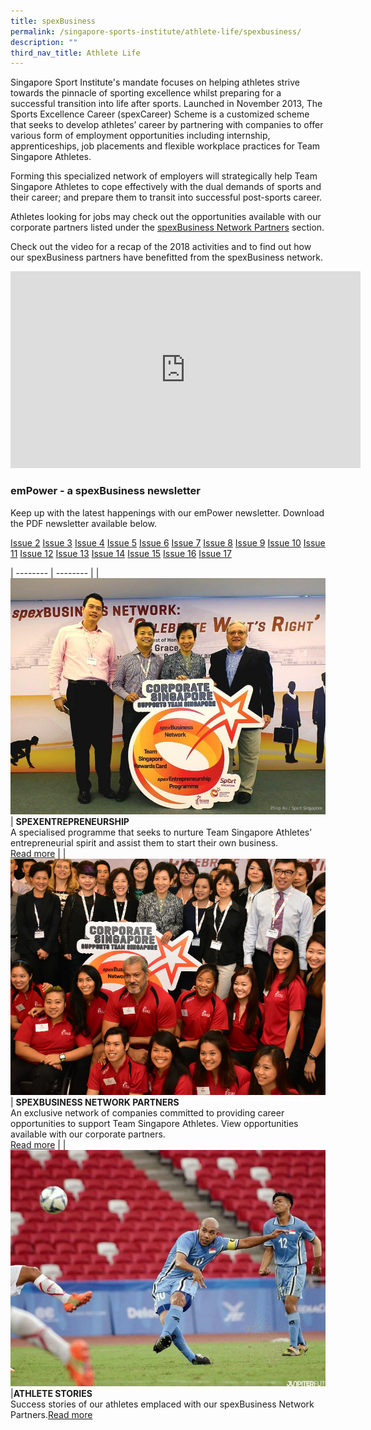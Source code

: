 ```yaml
---
title: spexBusiness
permalink: /singapore-sports-institute/athlete-life/spexbusiness/
description: ""
third_nav_title: Athlete Life
---
```

Singapore Sport Institute's mandate focuses on helping athletes strive towards the pinnacle of sporting excellence whilst preparing for a successful transition into life after sports. Launched in November 2013, The Sports Excellence Career (spexCareer) Scheme is a customized scheme that seeks to develop athletes’ career by partnering with companies to offer various form of employment opportunities including internship, apprenticeships, job placements and flexible workplace practices for Team Singapore Athletes.

Forming this specialized network of employers will strategically help Team Singapore Athletes to cope effectively with the dual demands of sports and their career; and prepare them to transit into successful post-sports career.

Athletes looking for jobs may check out the opportunities available with our corporate partners listed under the [spexBusiness Network Partners](/spexbusiness-network-partners/) section.

Check out the video for a recap of the 2018 activities and to find out how our spexBusiness partners have benefitted from the spexBusiness network.

<iframe src="https://www.facebook.com/plugins/video.php?href=https%3A%2F%2Fwww.facebook.com%2Fsingaporesportinstitute%2Fvideos%2F163866357863177%2F&show\_text=0&width=560" width="560" height="315" style="border:none;overflow:hidden" scrolling="no" frameborder="0" allowfullscreen="true" allow="autoplay; clipboard-write; encrypted-media; picture-in-picture; web-share" allowFullScreen="true"></iframe>

### **emPower - a spexBusiness newsletter**

Keep up with the latest happenings with our emPower newsletter. Download the PDF newsletter available below.

[Issue 2](/files/Our%20Work/Singapore%20Sports%20Institute/Athlete%20Life/SpexBusiness/spexBusiness_Newsletter_EMPOWER_issue_2.pdf)
[Issue 3](/files/Our%20Work/Singapore%20Sports%20Institute/Athlete%20Life/SpexBusiness/spexBusiness_Newsletter_EMPOWER_issue_3.pdf)
[Issue 4](/files/Our%20Work/Singapore%20Sports%20Institute/Athlete%20Life/SpexBusiness/spexBusiness_Newsletter_EMPOWER_issue_4.pdf)
[Issue 5](/files/Our%20Work/Singapore%20Sports%20Institute/Athlete%20Life/SpexBusiness/spexBusiness_Newsletter_EMPOWER_issue_5.pdf)
[Issue 6](/files/Our%20Work/Singapore%20Sports%20Institute/Athlete%20Life/SpexBusiness/spexBusiness_eNewsletter_emPOWER_issue_6.pdf)
[Issue 7](/files/Our%20Work/Singapore%20Sports%20Institute/Athlete%20Life/SpexBusiness/spexBusiness_Newsletter_EMPOWER_issue_7.pdf)
[Issue 8](/files/Our%20Work/Singapore%20Sports%20Institute/Athlete%20Life/SpexBusiness/spexBusiness_eNewsletter_emPOWER_issue_8.pdf)
[Issue 9](/files/Our%20Work/Singapore%20Sports%20Institute/Athlete%20Life/SpexBusiness/spexBusiness_eNewsletter_emPOWER_issue_9.pdf)
[Issue 10](/files/Our%20Work/Singapore%20Sports%20Institute/Athlete%20Life/SpexBusiness/spexBusiness_eNewsletter_emPOWER_issue_10.pdf)
[Issue 11](/files/Our%20Work/Singapore%20Sports%20Institute/Athlete%20Life/SpexBusiness/spexBusiness_eNewsletter_emPOWER_issue_11.pdf)
[Issue 12](/files/Our%20Work/Singapore%20Sports%20Institute/Athlete%20Life/SpexBusiness/spexBusiness_eNewsletter_emPOWER_issue_12.pdf)
[Issue 13](/files/Our%20Work/Singapore%20Sports%20Institute/Athlete%20Life/SpexBusiness/spexBusiness_eNewsletter_emPOWER_issue_13.pdf)
[Issue 14](/files/Our%20Work/Singapore%20Sports%20Institute/Athlete%20Life/SpexBusiness/spexBusiness_eNewsletter_emPOWER_issue_14.pdf)
[Issue 15](/files/Our%20Work/Singapore%20Sports%20Institute/Athlete%20Life/SpexBusiness/spexBusiness_eNewsletter_emPOWER_issue_15.pdf)
[Issue 16](/files/Our%20Work/Singapore%20Sports%20Institute/Athlete%20Life/SpexBusiness/spexBusiness_eNewsletter_emPOWER_issue_16.pdf)
[Issue 17](/files/Our%20Work/Singapore%20Sports%20Institute/Athlete%20Life/SpexBusiness/spexBusiness_eNewsletter_emPOWER_issue_17.pdf)


| -------- | -------- | 
| ![SPEXENTREPRENEURSHIP](/images/Our%20Work/Singapore%20Sports%20Institute/Athlete%20Life/SpexBusiness/spexEntreprenuershipnetwork.jpeg)     | **SPEXENTREPRENEURSHIP**<br>A specialised programme that seeks to nurture Team Singapore Athletes’ entrepreneurial spirit and assist them to start their own business.<br>[Read more](/spexentrepreneurship/)     | 
| ![](/images/Our%20Work/Singapore%20Sports%20Institute/Athlete%20Life/SpexBusiness/SPEXBusiness.jpeg)     | **SPEXBUSINESS NETWORK PARTNERS**<br>An exclusive network of companies committed to providing career opportunities to support Team Singapore Athletes. View opportunities available with our corporate partners.<br>[Read more](/spexbusiness-network-partners/)     | 
|![](/images/Our%20Work/Singapore%20Sports%20Institute/Athlete%20Life/SpexBusiness/Khairul_Anwar.jpeg)|**ATHLETE STORIES**<br>Success stories of our athletes emplaced with our spexBusiness Network Partners.[Read more](/spexbusiness-athlete-stories/)